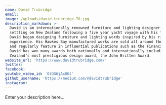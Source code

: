 ```yaml
---
name: David Trubridge
email:
image: /uploads/david-trubridge-70.jpg
description_markdown: >-
  David is an internationally renowned furniture and lighting designer. After
  settling on New Zealand following a five year yacht voyage with his family,
  David began designing furniture and lighting words inspired by his rich life
  experience. His Hawkes Bay manufactured works are sold all around the world
  and regularly feature in influential publications such as the Financial Times.
  David has won many awards both nationally and internationally including New
  Zealand’s most prestigious design award, the John Britten Award.
website_url: 'https://www.davidtrubridge.com/'
twitter:
facebook:
youtube_video_id: 'GtQG6jAxOK4'
github_username: 'https://medium.com/@davidtrubridge'
instagram:
---
```


Enter your description here...
